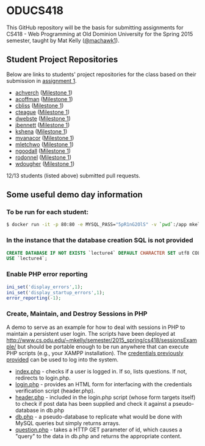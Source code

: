 ODUCS418
========
This GitHub repository will be the basis for submitting assignments for CS418 - Web Programming at Old Dominion University for the Spring 2015 semester, taught by Mat Kelly (<a href="https://github.com/machawk1">@machawk1</a>).

## Student Project Repositories 
Below are links to students' project repositories for the class based on their submission in <a href="http://www.cs.odu.edu/~mkelly/semester/2015_spring/cs418/assignments/assignment1.html">assignment 1</a>. 

* [achverch](https://github.com/andrewchverch/WebProjectCS) ([Milestone 1](https://github.com/andrewchverch/WebProjectCS/6da11c433b2d41c2a95bf6dc9946e050259c13c7))
* [acoffman](https://github.com/atc07d/WebProgramming) ([Milestone 1](https://github.com/atc07d/WebProgramming/6cdaf87f2203940c909c14de5dc82822f5709fdb))
* [cbliss](https://github.com/thecbliss/cblissCS418) ([Milestone 1](https://github.com/thecbliss/cblissCS418/dc7e4ebe6540ac52c7f67c8a8feb0154b412965c))
* [cteague](https://github.com/chateague/Chas-ODUCS418) ([Milestone 1](https://github.com/chateague/Chas-ODUCS418/21f77c93f2645eae3b6123a53ae65635b006e679))
* [dwebste](https://github.com/DWebsterJr/Spring15) ([Milestone 1](https://github.com/DWebsterJr/Spring15/fcc2c3e175fd499180298478018b578c9ed5167a))
* [jbennett](https://github.com/jbennett122/JBENNETT_CS418) ([Milestone 1](https://github.com/jbennett122/JBENNETT_CS418/d40272425532641df0e1178e5e3417aa048b70ee))
* [kshena](https://github.com/kshena/Ridi) ([Milestone 1](https://github.com/kshena/Ridi/4d46b914d39229e31c348cd6ffc0191b4d12ce33))
* [mvanacor](https://github.com/mvanacor/cs418Project) ([Milestone 1](https://github.com/mvanacor/cs418Project/e5055b9b44b928039b2d7ff1e5f57c3fcfc34392))
* [mletchwo](https://github.com/mletchworth/CS-418) ([Milestone 1](https://github.com/mletchworth/CS-418/c33e6368e3fd1a091b409abe5638dce9d90fcea9))
* [ngoodall](http://github.com/CatLover91/WebDevCourse) ([Milestone 1](http://github.com/CatLover91/WebDevCourse/6dd15914fb64557ca7a3e10dccf557987e4318a6))
* [rodonnel](https://github.com/rcodonnell/cs418Project) ([Milestone 1](https://github.com/rcodonnell/cs418Project/84857bd784771ae92143699165e9f1b78d5a53bb))
* [wdougher](https://github.com/wdoug004/CS418Project) ([Milestone 1]())

12/13 students (listed above) submitted pull requests.

## Some useful demo day information

### To be run for each student:

```sh
$ docker run -it -p 80:80 -e MYSQL_PASS="5pR1nG2OlS" -v `pwd`:/app mkelly/lamptest
```

### In the instance that the database creation SQL is not provided
 
```sql
CREATE DATABASE IF NOT EXISTS `lecture4` DEFAULT CHARACTER SET utf8 COLLATE utf8_general_ci;
USE `lecture4`;
```


### Enable PHP error reporting

```php
ini_set('display_errors',1);
ini_set('display_startup_errors',1);
error_reporting(-1);
```

### Create, Maintain, and Destroy Sessions in PHP
A demo to serve as an example for how to deal with sessions in PHP to maintain a persistent user login. The scripts have been deployed at http://www.cs.odu.edu/~mkelly/semester/2015_spring/cs418/sessionsExample/ but should be portable enough to be run anywhere that can execute PHP scripts (e.g., your XAMPP installation). The [credentials previously provided](https://github.com/machawk1/ODUCS418/blob/spring2015/credentials.txt) can be used to log into the system.
* [index.php](https://github.com/machawk1/ODUCS418/blob/spring2015/sessionsExample/index.php) - checks if a user is logged in. If so, lists questions. If not, redirects to login.php.
* [login.php](https://github.com/machawk1/ODUCS418/blob/spring2015/sessionsExample/login.php) - provides an HTML form for interfacing with the credentials verification script (header.php).
* [header.php](https://github.com/machawk1/ODUCS418/blob/spring2015/sessionsExample/header.php) - included in the login.php script (whose form targets itself) to check if post data has been supplied and check it against a pseudo-database in db.php
* [db.php](https://github.com/machawk1/ODUCS418/blob/spring2015/sessionsExample/db.php) - a pseudo-database to replicate what would be done with MySQL queries but simply returns arrays.
* [question.php](https://github.com/machawk1/ODUCS418/blob/spring2015/sessionsExample/question.php) - takes a HTTP GET parameter of id, which causes a "query" to the data in db.php and returns the appropriate content.
